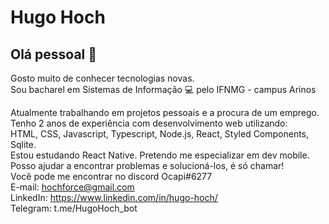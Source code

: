 # Hugo Hoch 

## Olá pessoal 🙂

Gosto muito de conhecer tecnologias novas.
<br/>Sou bacharel em Sistemas de Informação 💻 pelo IFNMG - campus Arinos

Atualmente trabalhando em projetos pessoais e a procura de um emprego.
<br/>Tenho 2 anos de experiência com desenvolvimento web utilizando:
<br/>HTML, CSS, Javascript, Typescript, Node.js, React, Styled Components, Sqlite.
<br/>Estou estudando React Native. Pretendo me especializar em dev mobile.
<br/>Posso ajudar a encontrar problemas e solucioná-los, é só chamar!
<br/>Você pode me encontrar no discord Ocapi#6277
<br/>E-mail: hochforce@gmail.com
<br/>LinkedIn: https://www.linkedin.com/in/hugo-hoch/
<br/>Telegram: t.me/HugoHoch_bot

